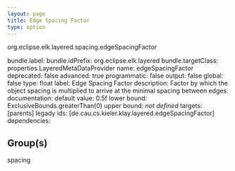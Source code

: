 ```yaml
---
layout: page
title: Edge Spacing Factor
type: option
---
```

org.eclipse.elk.layered.spacing.edgeSpacingFactor

bundle.label: 
bundle.idPrefix: org.eclipse.elk.layered
bundle.targetClass: properties.LayeredMetaDataProvider
name: edgeSpacingFactor
deprecated: false
advanced: true
programmatic: false
output: false
global: false
type: float
label: Edge Spacing Factor
description: Factor by which the object spacing is multiplied to arrive at the minimal spacing between
            edges.
documentation: 
default value:  0.5f
lower bound:  ExclusiveBounds.greaterThan(0)
upper bound: *not defined*
targets: [parents]
legady ids: [de.cau.cs.kieler.klay.layered.edgeSpacingFactor]
dependencies:

## Group(s)
spacing 

